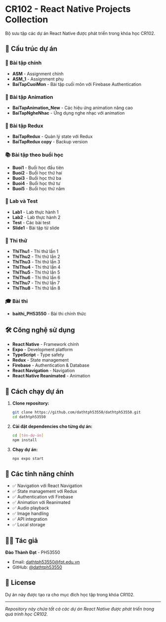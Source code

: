 # CR102 - React Native Projects Collection

Bộ sưu tập các dự án React Native được phát triển trong khóa học CR102.

## 📁 Cấu trúc dự án

### 🎯 Bài tập chính
- **ASM** - Assignment chính
- **ASM_1** - Assignment phụ
- **BaiTapCuoiMon** - Bài tập cuối môn với Firebase Authentication

### 🎨 Bài tập Animation
- **BaiTapAnimation_New** - Các hiệu ứng animation nâng cao
- **BaiTapNgheNhac** - Ứng dụng nghe nhạc với animation

### 🔄 Bài tập Redux
- **BaiTapRedux** - Quản lý state với Redux
- **BaiTapRedux copy** - Backup version

### 📚 Bài tập theo buổi học
- **Buoi1** - Buổi học đầu tiên
- **Buoi2** - Buổi học thứ hai
- **Buoi3** - Buổi học thứ ba
- **Buoi4** - Buổi học thứ tư
- **Buoi5** - Buổi học thứ năm

### 🧪 Lab và Test
- **Lab1** - Lab thực hành 1
- **Lab2** - Lab thực hành 2
- **Test** - Các bài test
- **Slide1** - Bài tập từ slide

### 📝 Thi thử
- **ThiThu1** - Thi thử lần 1
- **ThiThu2** - Thi thử lần 2
- **ThiThu3** - Thi thử lần 3
- **ThiThu4** - Thi thử lần 4
- **ThiThu5** - Thi thử lần 5
- **ThiThu6** - Thi thử lần 6
- **ThiThu7** - Thi thử lần 7
- **ThiThu8** - Thi thử lần 8

### 🎓 Bài thi
- **baithi_PH53550** - Bài thi chính thức

## 🛠️ Công nghệ sử dụng

- **React Native** - Framework chính
- **Expo** - Development platform
- **TypeScript** - Type safety
- **Redux** - State management
- **Firebase** - Authentication & Database
- **React Navigation** - Navigation
- **React Native Reanimated** - Animation

## 🚀 Cách chạy dự án

1. **Clone repository:**
   ```bash
   git clone https://github.com/dathtph53550/dathtph53550.git
   cd dathtph53550
   ```

2. **Cài đặt dependencies cho từng dự án:**
   ```bash
   cd [tên-dự-án]
   npm install
   ```

3. **Chạy dự án:**
   ```bash
   npx expo start
   ```

## 📱 Các tính năng chính

- ✅ Navigation với React Navigation
- ✅ State management với Redux
- ✅ Authentication với Firebase
- ✅ Animation với Reanimated
- ✅ Audio playback
- ✅ Image handling
- ✅ API integration
- ✅ Local storage

## 👨‍💻 Tác giả

**Đào Thành Đạt** - PH53550
- Email: dathtph53550@fpt.edu.vn
- GitHub: [@dathtph53550](https://github.com/dathtph53550)

## 📄 License

Dự án này được tạo ra cho mục đích học tập trong khóa CR102.

---

*Repository này chứa tất cả các dự án React Native được phát triển trong quá trình học CR102.*
